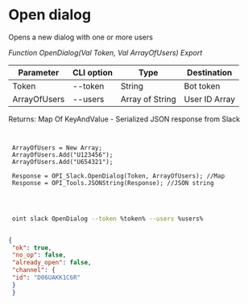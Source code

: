 ﻿---
sidebar_position: 1
---

# Open dialog
 Opens a new dialog with one or more users


*Function OpenDialog(Val Token, Val ArrayOfUsers) Export*

 | Parameter | CLI option | Type | Destination |
 |-|-|-|-|
 | Token | --token | String | Bot token |
 | ArrayOfUsers | --users | Array of String | User ID Array |

 
 Returns: Map Of KeyAndValue - Serialized JSON response from Slack

```bsl title="Code example"
	
 
 ArrayOfUsers = New Array;
 ArrayOfUsers.Add("U123456");
 ArrayOfUsers.Add("U654321");
 
 Response = OPI_Slack.OpenDialog(Token, ArrayOfUsers); //Map
 Response = OPI_Tools.JSONString(Response); //JSON string
 
	
```

```sh title="CLI command example"
 
 oint slack OpenDialog --token %token% --users %users%

```


```json title="Result"

{
 "ok": true,
 "no_op": false,
 "already_open": false,
 "channel": {
 "id": "D06UAKK1C6R"
 }
 }

```
